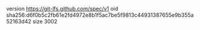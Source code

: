 version https://git-lfs.github.com/spec/v1
oid sha256:d6f0b5c2fb61e2fd4972e8b1f5ac7be5f9813c44931387655e9b355a52163d42
size 3002
